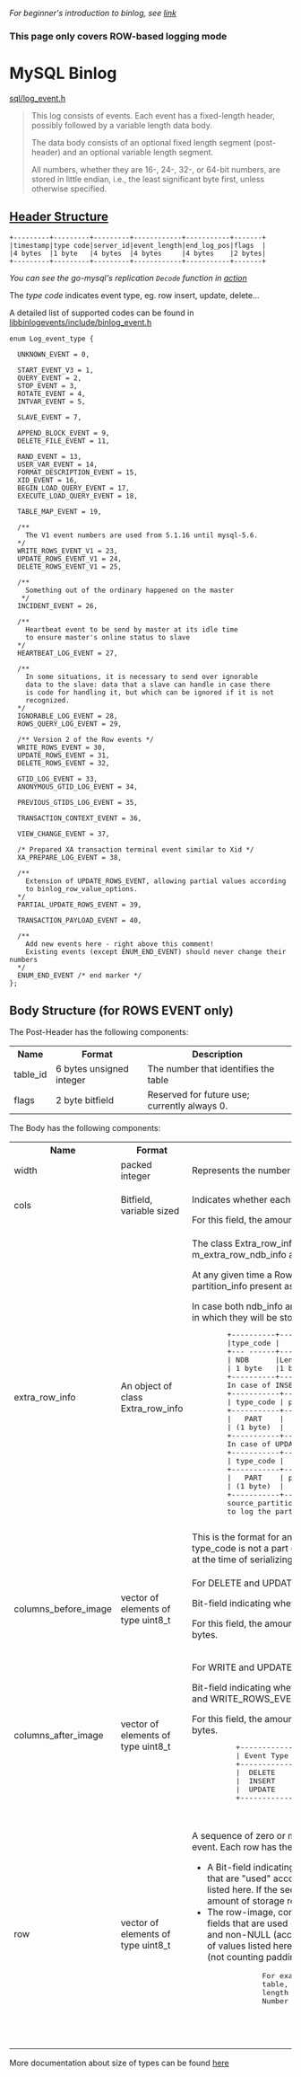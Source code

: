 _For beginner's introduction to binlog, see [link](https://dev.mysql.com/doc/internals/en/binary-log-overview.html#:~:text=The%20binary%20log%20is%20a,was%20introduced%20in%20MySQL%203.23.)_

### __This page only covers ROW-based logging mode__

# MySQL Binlog
[sql/log_event.h](https://github.com/mysql/mysql-server/blob/ee4455a33b10f1b1886044322e4893f587b319ed/sql/log_event.h#L166-L172)
> This log consists of events.  Each event has a fixed-length header,
> possibly followed by a variable length data body.
> 
> The data body consists of an optional fixed length segment (post-header)
> and  an optional variable length segment.
> 
> All numbers, whether they are 16-, 24-, 32-, or 64-bit numbers,
> are stored in little endian, i.e., the least significant byte first,
> unless otherwise specified.

## [Header Structure](https://github.com/mysql/mysql-server/blob/ee4455a33b10f1b1886044322e4893f587b319ed/sql/log_event.h#L738-L741)
    +---------+---------+---------+------------+-----------+-------+
    |timestamp|type code|server_id|event_length|end_log_pos|flags  |
    |4 bytes  |1 byte   |4 bytes  |4 bytes     |4 bytes    |2 bytes|
    +---------+---------+---------+------------+-----------+-------+

_You can see the go-mysql's replication `Decode` function in [action](https://github.com/siddontang/go-mysql/blob/0c5789dd0bd378b4b84f99b320a2d35a80d8858f/replication/event.go#L70-L100)_

The _type code_ indicates event type, eg. row insert, update, delete...

A detailed list of supported codes can be found in [libbinlogevents/include/binlog_event.h](https://github.com/mysql/mysql-server/blob/ee4455a33b10f1b1886044322e4893f587b319ed/libbinlogevents/include/binlog_event.h#L265-L355)
```
enum Log_event_type {

  UNKNOWN_EVENT = 0,

  START_EVENT_V3 = 1,
  QUERY_EVENT = 2,
  STOP_EVENT = 3,
  ROTATE_EVENT = 4,
  INTVAR_EVENT = 5,

  SLAVE_EVENT = 7,

  APPEND_BLOCK_EVENT = 9,
  DELETE_FILE_EVENT = 11,

  RAND_EVENT = 13,
  USER_VAR_EVENT = 14,
  FORMAT_DESCRIPTION_EVENT = 15,
  XID_EVENT = 16,
  BEGIN_LOAD_QUERY_EVENT = 17,
  EXECUTE_LOAD_QUERY_EVENT = 18,

  TABLE_MAP_EVENT = 19,

  /**
    The V1 event numbers are used from 5.1.16 until mysql-5.6.
  */
  WRITE_ROWS_EVENT_V1 = 23,
  UPDATE_ROWS_EVENT_V1 = 24,
  DELETE_ROWS_EVENT_V1 = 25,

  /**
    Something out of the ordinary happened on the master
   */
  INCIDENT_EVENT = 26,

  /**
    Heartbeat event to be send by master at its idle time
    to ensure master's online status to slave
  */
  HEARTBEAT_LOG_EVENT = 27,

  /**
    In some situations, it is necessary to send over ignorable
    data to the slave: data that a slave can handle in case there
    is code for handling it, but which can be ignored if it is not
    recognized.
  */
  IGNORABLE_LOG_EVENT = 28,
  ROWS_QUERY_LOG_EVENT = 29,

  /** Version 2 of the Row events */
  WRITE_ROWS_EVENT = 30,
  UPDATE_ROWS_EVENT = 31,
  DELETE_ROWS_EVENT = 32,

  GTID_LOG_EVENT = 33,
  ANONYMOUS_GTID_LOG_EVENT = 34,

  PREVIOUS_GTIDS_LOG_EVENT = 35,

  TRANSACTION_CONTEXT_EVENT = 36,

  VIEW_CHANGE_EVENT = 37,

  /* Prepared XA transaction terminal event similar to Xid */
  XA_PREPARE_LOG_EVENT = 38,

  /**
    Extension of UPDATE_ROWS_EVENT, allowing partial values according
    to binlog_row_value_options.
  */
  PARTIAL_UPDATE_ROWS_EVENT = 39,

  TRANSACTION_PAYLOAD_EVENT = 40,

  /**
    Add new events here - right above this comment!
    Existing events (except ENUM_END_EVENT) should never change their numbers
  */
  ENUM_END_EVENT /* end marker */
};
```

## Body Structure (for ROWS EVENT only)
  The Post-Header has the following components:
  <table>
  <tr>
    <th>Name</th>
    <th>Format</th>
    <th>Description</th>
  </tr>
  <tr>
    <td>table_id</td>
    <td>6 bytes unsigned integer</td>
    <td>The number that identifies the table</td>
  </tr>
  <tr>
    <td>flags</td>
    <td>2 byte bitfield</td>
    <td>Reserved for future use; currently always 0.</td>
  </tr>
  </table>

  The Body has the following components:
  <table>
  <tr>
    <th>Name</th>
    <th>Format</th>
    <th>Description</th>
  </tr>
  <tr>
    <td>width</td>
    <td>packed integer</td>
    <td>Represents the number of columns in the table</td>
  </tr>
  <tr>
    <td>cols</td>
    <td>Bitfield, variable sized</td>
    <td><p>Indicates whether each column is used, one bit per column.</p>
        For this field, the amount of storage required is
        INT((width + 7) / 8) bytes. </td>
  </tr>
  <tr>
    <td>extra_row_info</td>
    <td>An object of class Extra_row_info</td>
    <td><p>The class Extra_row_info will be storing the information related
        to m_extra_row_ndb_info and partition info (partition_id and
        source_partition_id).</p>
        <p>At any given time a Rows_event can have both, one
        or none of ndb_info and partition_info present as part of Rows_event.</p>
        In case both ndb_info and partition_info are present then below will
        be the order in which they will be stored.
        <pre>
        +----------+--------------------------------------+
        |type_code |        extra_row_ndb_info            |
        +--- ------+--------------------------------------+
        | NDB      |Len of ndb_info |Format |ndb_data     |
        | 1 byte   |1 byte          |1 byte |len - 2 byte |
        +----------+----------------+-------+-------------+
        In case of INSERT/DELETE
        +-----------+----------------+
        | type_code | partition_info |
        +-----------+----------------+
        |   PART    |  partition_id  |
        | (1 byte)  |     2 byte     |
        +-----------+----------------+
        In case of UPDATE
        +-----------+------------------------------------+
        | type_code |        partition_info              |
        +-----------+--------------+---------------------+
        |   PART    | partition_id | source_partition_id |
        | (1 byte)  |    2 byte    |       2 byte        |
        +-----------+--------------+---------------------+
        source_partition_id is used only in the case of Update_event
        to log the partition_id of the source partition.
        </pre>
        This is the format for any information stored as extra_row_info.</br>
        type_code is not a part of the class Extra_row_info as it is a constant
        values used at the time of serializing and decoding the event.
   </td>
  </tr>
  <tr>
    <td>columns_before_image</td>
    <td>vector of elements of type uint8_t</td>
    <td><p>For DELETE and UPDATE only.</p>
        <p>Bit-field indicating whether each column is used
        one bit per column.</p><p>For this field, the amount of storage
        required for N columns is INT((N + 7) / 8) bytes.</p></td>
  </tr>
  <tr>
    <td>columns_after_image</td>
    <td>vector of elements of type uint8_t</td>
    <td><p>For WRITE and UPDATE only.</p>
        <p>Bit-field indicating whether each column is used in the
        UPDATE_ROWS_EVENT and WRITE_ROWS_EVENT after-image; one bit per column.</p>
        For this field, the amount of storage required for N columns
        is INT((N + 7) / 8) bytes.
        <pre>
          +-------------------------------------------------------+
          | Event Type | Cols_before_image | Cols_after_image     |
          +-------------------------------------------------------+
          |  DELETE    |   Deleted row     |    NULL              |
          |  INSERT    |   NULL            |    Inserted row      |
          |  UPDATE    |   Old     row     |    Updated row       |
          +-------------------------------------------------------+
        </pre>
    </td>
  </tr>
  <tr>
    <td>row</td>
    <td>vector of elements of type uint8_t</td>
    <td> <p>A sequence of zero or more rows. The end is determined by the size
         of the event. Each row has the following format:</p>
         <ul>
           <li> A Bit-field indicating whether each field in the row is NULL.
             Only columns that are "used" according to the second field in
             the variable data part are listed here. If the second field in
             the variable data part has N one-bits, the amount of storage
             required for this field is INT((N + 7) / 8) bytes. </li>
           <li> The row-image, containing values of all table fields. This only
             lists table fields that are used (according to the second field
             of the variable data part) and non-NULL (according to the
             previous field). In other words, the number of values listed here
             is equal to the number of zero bits in the previous field.
             (not counting padding bits in the last byte). </li>
             </ul>
             <pre>
                For example, if a INSERT statement inserts into 4 columns of a
                table, N= 4 (in the formula above).
                length of bitmask= (4 + 7) / 8 = 1
                Number of fields in the row= 4.
                        +------------------------------------------------+
                        |Null_bit_mask(4)|field-1|field-2|field-3|field 4|
                        +------------------------------------------------+
             </pre>
    </td>
  </tr>
  </table>

More documentation about size of types can be found [here](https://github.com/mysql/mysql-server/blob/ee4455a33b10f1b1886044322e4893f587b319ed/libbinlogevents/include/rows_event.h#L111)